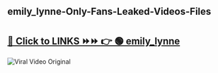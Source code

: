 
 ## emily_lynne-Only-Fans-Leaked-Videos-Files

# <h2><a href="https://mediaupload.pro?emily_lynne">🔗 Click to LINKS ⏩⏩ 👉 🟢 emily_lynne </a></h2>

<a href="https://mediaupload.pro?emily_lynne" rel="nofollow" data-target="animated-image.originalLink"><img src="https://i.ibb.co.com/xMMVF88/686577567.gif" alt="Viral Video Original" style="max-width: 100%; display: inline-block;" data-target="animated-image.originalImage"></a>